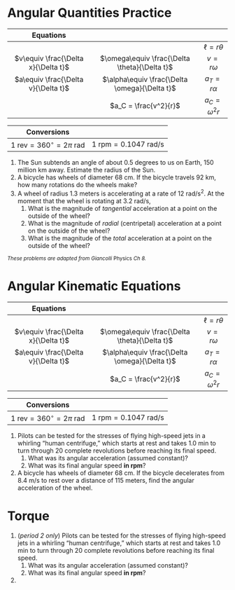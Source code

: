 Angular Quantities Practice
======================


|Equations                          |                                             |                  |
|:---------------------------------:|:-------------------------------------------:|:----------------:|
|                                   |                                             | $\ell = r\theta$ |
|$v\equiv \frac{\Delta x}{\Delta t}$|$\omega\equiv \frac{\Delta \theta}{\Delta t}$|   $v=r \omega$   |
|$a\equiv \frac{\Delta v}{\Delta t}$|$\alpha\equiv \frac{\Delta \omega}{\Delta t}$|  $a_T=r \alpha$  |
|                                   |            $a_C = \frac{v^2}{r}$            |$a_C = \omega^2 r$|


| Conversions                                  |                                    |
|----------------------------------------------|------------------------------------|
|$1~\text{rev} = 360^{\circ} = 2\pi~\text{rad}$|$1~\text{rpm} = 0.1047~\text{rad/s}$|

1. The Sun subtends an angle of about 0.5 degrees to us on Earth, 150 million km away.  Estimate the radius of the Sun.
2. A bicycle has wheels of diameter 68 cm.  If the bicycle travels 92 km, how many rotations do the wheels make?
3. A wheel of radius 1.3 meters is accelerating at a rate of 12 rad/s<sup>2</sup>.  At the moment that the wheel is rotating at 3.2 rad/s,
	1. What is the magnitude of *tangential* acceleration at a point on the outside of the wheel?
	2. What is the magnitude of *radial* (centripetal) acceleration at a point on the outside of the wheel?
	3. What is the magnitude of the *total* acceleration at a point on the outside of the wheel?

<sub>*These problems are adapted from Giancolli* Physics *Ch 8.*</sub>


Angular Kinematic Equations
=======================

|Equations                          |                                             |                  |
|:---------------------------------:|:-------------------------------------------:|:----------------:|
|                                   |                                             | $\ell = r\theta$ |
|$v\equiv \frac{\Delta x}{\Delta t}$|$\omega\equiv \frac{\Delta \theta}{\Delta t}$|   $v=r \omega$   |
|$a\equiv \frac{\Delta v}{\Delta t}$|$\alpha\equiv \frac{\Delta \omega}{\Delta t}$|  $a_T=r \alpha$  |
|                                   |            $a_C = \frac{v^2}{r}$            |$a_C = \omega^2 r$|


| Conversions                                  |                                    |
|----------------------------------------------|------------------------------------|
|$1~\text{rev} = 360^{\circ} = 2\pi~\text{rad}$|$1~\text{rpm} = 0.1047~\text{rad/s}$|

1. Pilots can be tested for the stresses of flying high-speed jets in a whirling “human centrifuge,” which starts at rest and takes 1.0 min to turn through 20 complete revolutions before reaching its final speed.
	1. What was its angular acceleration (assumed constant)?
	2. What was its final angular speed **in rpm**?
2. A bicycle has wheels of diameter 68 cm.  If the bicycle decelerates from 8.4 m/s to rest over a distance of 115 meters, find the angular acceleration of the wheel.



Torque
======
1. (*period 2 only*) Pilots can be tested for the stresses of flying high-speed jets in a whirling “human centrifuge,” which starts at rest and takes 1.0 min to turn through 20 complete revolutions before reaching its final speed.
	1. What was its angular acceleration (assumed constant)?
	2. What was its final angular speed **in rpm**?
2. 

<!--stackedit_data:
eyJoaXN0b3J5IjpbMTc0NTMxNzAxNCwtMjAxMTE5MTMxMywtMT
k4NDU1NTY4OCw0MzgzNTExNjVdfQ==
-->